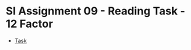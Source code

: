 # SI Assignment 09 - Reading Task - 12 Factor
 - [Task](https://datsoftlyngby.github.io/soft2020fall/resources/80748096-A9-12-Factor-App.pdf)